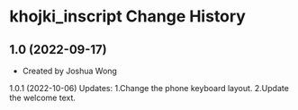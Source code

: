 khojki_inscript Change History
====================

1.0 (2022-09-17)
----------------
* Created by Joshua Wong

1.0.1 (2022-10-06)
Updates:
1.Change the phone keyboard layout.
2.Update the welcome text.